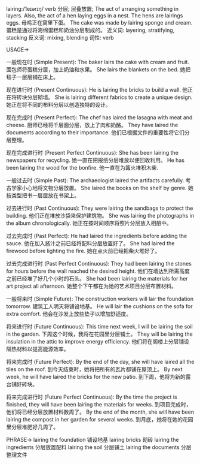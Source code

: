 lairing:/ˈleɪərɪŋ/
verb
分层; 层叠放置; 
The act of arranging something in layers. Also, the act of a hen laying eggs in a nest.
The hens are lairings eggs. 母鸡正在窝里下蛋。
The cake was made by lairing sponge and cream. 蛋糕是通过将海绵蛋糕和奶油分层制成的。
近义词: layering, stratifying, stacking
反义词: mixing, blending
词性: verb


USAGE->

一般现在时 (Simple Present):
The baker lairs the cake with cream and fruit.  面包师将蛋糕分层，加上奶油和水果。
She lairs the blankets on the bed. 她把毯子一层层铺在床上。


现在进行时 (Present Continuous):
He is lairing the bricks to build a wall. 他正在将砖块分层砌墙。
She is lairing different fabrics to create a unique design. 她正在将不同的布料分层以创造独特的设计。


现在完成时 (Present Perfect):
The chef has laired the lasagna with meat and cheese. 厨师已经将千层面分层，放上了肉和奶酪。
They have laired the documents according to their importance. 他们已根据文件的重要性将它们分层整理。


现在完成进行时 (Present Perfect Continuous):
She has been lairing the newspapers for recycling. 她一直在把报纸分层堆放以便回收利用。
He has been lairing the wood for the bonfire. 他一直在为篝火堆积木柴.


一般过去时 (Simple Past):
The archaeologist laired the artifacts carefully. 考古学家小心地将文物分层放置。
She laired the books on the shelf by genre. 她按类型把书一层层放在书架上。


过去进行时 (Past Continuous):
They were lairing the sandbags to protect the building. 他们正在堆放沙袋来保护建筑物。
She was lairing the photographs in the album chronologically. 她正在按时间顺序将照片分层放入相册中。


过去完成时 (Past Perfect):
He had laired the ingredients before adding the sauce. 他在加入酱汁之前已经将配料分层放置好了。
She had laired the firewood before lighting the fire.  她在点火前已经把柴火堆好了。


过去完成进行时 (Past Perfect Continuous):
They had been lairing the stones for hours before the wall reached the desired height.  他们在墙达到所需高度之前已经堆了好几个小时的石头。
She had been lairing the materials for her art project all afternoon. 她整个下午都在为她的艺术项目分层布置材料。


一般将来时 (Simple Future):
The construction workers will lair the foundation tomorrow. 建筑工人明天将铺设地基。
He will lair the cushions on the sofa for extra comfort. 他会在沙发上放些垫子以增加舒适度。


将来进行时 (Future Continuous):
This time next week, I will be lairing the soil in the garden. 下周这个时候，我将在花园里分层铺土。
They will be lairing the insulation in the attic to improve energy efficiency. 他们将在阁楼上分层铺设隔热材料以提高能源效率。


将来完成时 (Future Perfect):
By the end of the day, she will have laired all the tiles on the roof. 到今天结束时，她将把所有的瓦片都铺在屋顶上。
By next week, he will have laired the bricks for the new patio. 到下周，他将为新的露台铺好砖块。


将来完成进行时 (Future Perfect Continuous):
By the time the project is finished, they will have been lairing the materials for weeks. 到项目完成时，他们将已经分层放置材料数周了。
By the end of the month, she will have been lairing the compost in her garden for several weeks.  到月底，她将在她的花园里分层堆肥好几周了。




PHRASE->
lairing the foundation  铺设地基
lairing bricks  砌砖
lairing the ingredients  分层放置配料
lairing the soil  分层铺土
lairing the documents  分层整理文件
